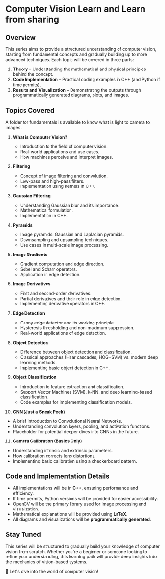 # Computer Vision Learn and Learn from sharing

## Overview
This series aims to provide a structured understanding of computer vision, starting from fundamental concepts and gradually building up to more advanced techniques. Each topic will be covered in three parts:

1. **Theory** – Understanding the mathematical and physical principles behind the concept.
2. **Code Implementation** – Practical coding examples in C++ (and Python if time permits).
3. **Results and Visualization** – Demonstrating the outputs through programmatically generated diagrams, plots, and images.

## Topics Covered
A folder for fundamentals is available to know what is light to camera to images.

1. **What is Computer Vision?**
   - Introduction to the field of computer vision.
   - Real-world applications and use cases.
   - How machines perceive and interpret images.

2. **Filtering**
   - Concept of image filtering and convolution.
   - Low-pass and high-pass filters.
   - Implementation using kernels in C++.

3. **Gaussian Filtering**
   - Understanding Gaussian blur and its importance.
   - Mathematical formulation.
   - Implementation in C++.

4. **Pyramids**
   - Image pyramids: Gaussian and Laplacian pyramids.
   - Downsampling and upsampling techniques.
   - Use cases in multi-scale image processing.

5. **Image Gradients**
   - Gradient computation and edge direction.
   - Sobel and Scharr operators.
   - Application in edge detection.

6. **Image Derivatives**
   - First and second-order derivatives.
   - Partial derivatives and their role in edge detection.
   - Implementing derivative operators in C++.

7. **Edge Detection**
   - Canny edge detector and its working principle.
   - Hysteresis thresholding and non-maximum suppression.
   - Real-world applications of edge detection.

8. **Object Detection**
   - Difference between object detection and classification.
   - Classical approaches (Haar cascades, HOG+SVM) vs. modern deep learning methods.
   - Implementing basic object detection in C++.

9. **Object Classification**
   - Introduction to feature extraction and classification.
   - Support Vector Machines (SVM), k-NN, and deep learning-based classification.
   - Code examples for implementing classification models.

10. **CNN (Just a Sneak Peek)**
   - A brief introduction to Convolutional Neural Networks.
   - Understanding convolution layers, pooling, and activation functions.
   - Placeholder for potential deeper dives into CNNs in the future.

11. **Camera Calibration (Basics Only)**
   - Understanding intrinsic and extrinsic parameters.
   - How calibration corrects lens distortions.
   - Implementing basic calibration using a checkerboard pattern.

## Code and Implementation Details
- All implementations will be in **C++**, ensuring performance and efficiency.
- If time permits, Python versions will be provided for easier accessibility.
- OpenCV will be the primary library used for image processing and visualization.
- Mathematical explanations will be provided using **LaTeX**.
- All diagrams and visualizations will be **programmatically generated**.

## Stay Tuned
This series will be structured to gradually build your knowledge of computer vision from scratch. Whether you're a beginner or someone looking to refine your understanding, this learning path will provide deep insights into the mechanics of vision-based systems.

🚀 Let's dive into the world of computer vision!

